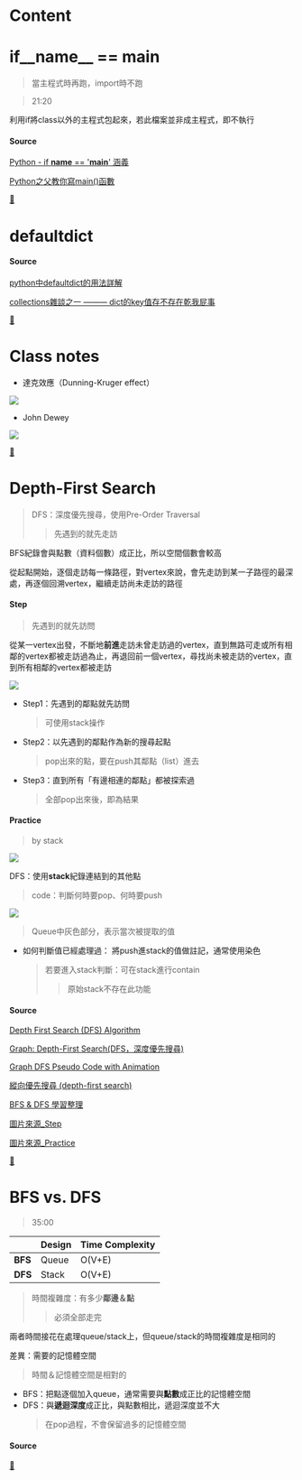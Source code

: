 # Content

# if__name__ == __main__
 > 當主程式時再跑，import時不跑
 
 > 21:20

利用if將class以外的主程式包起來，若此檔案並非成主程式，即不執行

#### Source
[Python - if __name__ == '__main__' 涵義](http://blog.castman.net/%E6%95%99%E5%AD%B8/2018/01/27/python-name-main.html)

[Python之父教你寫main()函數](https://codingpy.com/article/guido-shows-how-to-write-main-function/)

[🥧](https://github.com/vanikk06/Data-structures-and-Algorithms/blob/master/week_13/README.md#content)

# defaultdict

#### Source
[python中defaultdict的用法詳解](https://codertw.com/%E7%A8%8B%E5%BC%8F%E8%AA%9E%E8%A8%80/365414/)

[collections雜談之一 ——— dict的key值存不存在乾我屁事](https://ithelp.ithome.com.tw/articles/10193094)

[🍦](https://github.com/vanikk06/Data-structures-and-Algorithms/blob/master/week_13/README.md#content)

# Class notes
- 達克效應（Dunning-Kruger effect）

![](https://github.com/vanikk06/Data-structures-and-Algorithms/blob/master/week_13/image/1576490058855.jpg)

- John Dewey

![](https://github.com/vanikk06/Data-structures-and-Algorithms/blob/master/week_13/image/1576490775235.jpg)

[🍧](https://github.com/vanikk06/Data-structures-and-Algorithms/blob/master/week_13/README.md#content)

# Depth-First Search
 > DFS：深度優先搜尋，使用Pre-Order Traversal
 >> 先遇到的就先走訪
 
BFS紀錄會與點數（資料個數）成正比，所以空間個數會較高

從起點開始，逐個走訪每一條路徑，對vertex來說，會先走訪到某一子路徑的最深處，再逐個回溯vertex，繼續走訪尚未走訪的路徑

#### Step
 > 先遇到的就先訪問
 
 從某一vertex出發，不斷地**前進**走訪未曾走訪過的vertex，直到無路可走或所有相鄰的vertex都被走訪過為止，再退回前一個vertex，尋找尚未被走訪的vertex，直到所有相鄰的vertex都被走訪
 
 ![](https://buracagyang.github.io/2019/07/14/breadth-depth-first-search/DFS.gif)

- Step1：先遇到的鄰點就先訪問
  > 可使用stack操作
- Step2：以先遇到的鄰點作為新的搜尋起點
  > pop出來的點，要在push其鄰點（list）進去
- Step3：直到所有「有邊相連的鄰點」都被探索過
  > 全部pop出來後，即為結果

#### Practice
 > by stack

![](https://github.com/vanikk06/Data-structures-and-Algorithms/blob/master/week_13/image/1576310235203.jpg)

DFS：使用**stack**紀錄連結到的其他點
 > code：判斷何時要pop、何時要push 
 
![](https://github.com/vanikk06/Data-structures-and-Algorithms/blob/master/week_13/image/Webp.net-gifmaker1.gif) 
 > Queue中灰色部分，表示當次被提取的值

- 如何判斷值已經處理過：
 將push進stack的值做註記，通常使用染色
  > 若要進入stack判斷：可在stack進行contain
  >> 原始stack不存在此功能

#### Source
[Depth First Search (DFS) Algorithm](https://www.javatpoint.com/depth-first-search-algorithm)

[Graph: Depth-First Search(DFS，深度優先搜尋)](http://alrightchiu.github.io/SecondRound/graph-depth-first-searchdfsshen-du-you-xian-sou-xun.html)

[Graph DFS Pseudo Code with Animation](https://www.youtube.com/watch?v=GFlthbUd7LQ&feature=youtu.be)

[縱向優先搜尋 (depth-first search)](http://nthucad.cs.nthu.edu.tw/~yyliu/personal/nou/04ds/dfs.html)

[BFS & DFS 學習整理](https://codertw.com/%E7%A8%8B%E5%BC%8F%E8%AA%9E%E8%A8%80/102866/)

[圖片來源_Step](https://buracagyang.github.io/2019/07/14/breadth-depth-first-search/)

[圖片來源_Practice](http://alrightchiu.github.io/SecondRound/graph-breadth-first-searchbfsguang-du-you-xian-sou-xun.html)

[🍨](https://github.com/vanikk06/Data-structures-and-Algorithms/blob/master/week_13/README.md#content)

# BFS vs. DFS
 > 35:00

|  | Design | Time Complexity |
| --- | --- | --- |
| **BFS** | Queue | O(V+E) |
| **DFS** | Stack| O(V+E) |
> 時間複雜度：有多少**鄰邊＆點**
>> 必須全部走完

兩者時間接花在處理queue/stack上，但queue/stack的時間複雜度是相同的

差異：需要的記憶體空間
 > 時間＆記憶體空間是相對的
 
 - BFS：把點逐個加入queue，通常需要與**點數**成正比的記憶體空間
 - DFS：與**遞迴深度**成正比，與點數相比，遞迴深度並不大
   > 在pop過程，不會保留過多的記憶體空間
 
 
#### Source


[🍩](https://github.com/vanikk06/Data-structures-and-Algorithms/blob/master/week_13/README.md#content)
